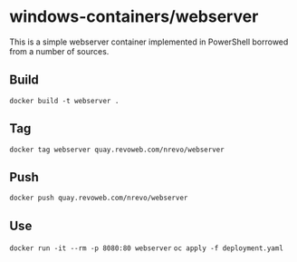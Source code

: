 # windows-containers/webserver
This is a simple webserver container implemented in PowerShell borrowed from a number of sources.

## Build
`docker build -t webserver .`

## Tag
`docker tag webserver quay.revoweb.com/nrevo/webserver`

## Push
`docker push quay.revoweb.com/nrevo/webserver`

## Use
`docker run -it --rm -p 8080:80 webserver`
`oc apply -f deployment.yaml`

